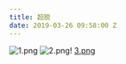 ```yaml
---
title: 超脱
date: 2019-03-26 09:58:00 Z
---
```


![1.png](/uploads/1.png)
![2.png](/uploads/2.png)!
[3.png](/uploads/3.png)